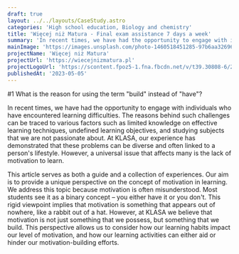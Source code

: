 ```yaml
---
draft: true
layout: ../../layouts/CaseStudy.astro
categories: 'High school education, Biology and chemistry'
title: 'Więcej niż Matura - Final exam assistance 7 days a week'
summary: 'In recent times, we have had the opportunity to engage with individuals who have encountered learning difficulties. The reasons behind such challenges can be traced to various factors such as limited knowledge on effective learning techniques, undefined learning objectives, and studying subjects that we are not passionate about.'
mainImage: 'https://images.unsplash.com/photo-1460518451285-97b6aa326961?ixlib=rb-4.0.3&ixid=M3wxMjA3fDB8MHxwaG90by1wYWdlfHx8fGVufDB8fHx8fA%3D%3D&auto=format&fit=crop&w=1740&q=80'
projectName: 'Więcej niż Matura'
projectUrl: 'https://wiecejnizmatura.pl'
projectLogoUrl: 'https://scontent.fpoz5-1.fna.fbcdn.net/v/t39.30808-6/292719819_132314806153651_917304929544811831_n.jpg?_nc_cat=100&ccb=1-7&_nc_sid=09cbfe&_nc_ohc=tPYj2wXLy90AX9kdtvg&_nc_ht=scontent.fpoz5-1.fna&oh=00_AfDQsXBxBKqhAehrg0VLXgIh2FLdT3MPd79zAJWRDxDKjA&oe=646B5D93'
publishedAt: '2023-05-05'
---
```


#1 What is the reason for using the term "build" instead of "have"?

In recent times, we have had the opportunity to engage with individuals who have encountered learning difficulties. The reasons behind such challenges can be traced to various factors such as limited knowledge on effective learning techniques, undefined learning objectives, and studying subjects that we are not passionate about. At KLASA, our experience has demonstrated that these problems can be diverse and often linked to a person's lifestyle. However, a universal issue that affects many is the lack of motivation to learn.

This article serves as both a guide and a collection of experiences. Our aim is to provide a unique perspective on the concept of motivation in learning. We address this topic because motivation is often misunderstood. Most students see it as a binary concept – you either have it or you don't. This rigid viewpoint implies that motivation is something that appears out of nowhere, like a rabbit out of a hat. However, at KLASA we believe that motivation is not just something that we possess, but something that we build. This perspective allows us to consider how our learning habits impact our level of motivation, and how our learning activities can either aid or hinder our motivation-building efforts.
